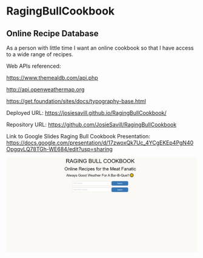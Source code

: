 # RagingBullCookbook
## Online Recipe Database



As a person with little time I want an online cookbook so that I have access to a wide range of recipes.

Web APIs referenced:

https://www.themealdb.com/api.php

http://api.openweathermap.org

https://get.foundation/sites/docs/typography-base.html

Deployed URL: https://josiesavill.github.io/RagingBullCookbook/

Repository URL: https://github.com/JosieSavill/RagingBullCookbook

Link to Google Slides Raging Bull Cookbook Presentation:  
https://docs.google.com/presentation/d/17zwoxQk7Uc_4YCgEKEp4PgN40OpgqvLQ78TGh-WE684/edit?usp=sharing

![](assets/images/CookbookScreenshot.jpg)
